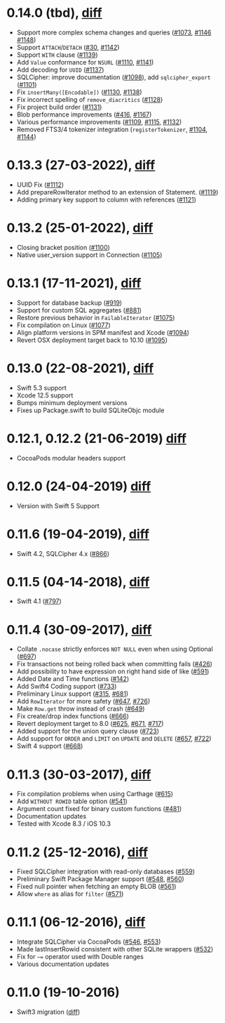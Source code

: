 0.14.0 (tbd), [diff][diff-0.14.0]
========================================

* Support more complex schema changes and queries ([#1073][], [#1146][] [#1148][])
* Support `ATTACH`/`DETACH` ([#30][], [#1142][])
* Support `WITH` clause ([#1139][])
* Add `Value` conformance for `NSURL` ([#1110][], [#1141][])
* Add decoding for `UUID` ([#1137][])
* SQLCipher: improve documentation ([#1098][]), add `sqlcipher_export` ([#1101][])
* Fix `insertMany([Encodable])` ([#1130][], [#1138][])
* Fix incorrect spelling of `remove_diacritics` ([#1128][])
* Fix project build order ([#1131][])
* Blob performance improvements ([#416][], [#1167][])
* Various performance improvements ([#1109][], [#1115][], [#1132][])
* Removed FTS3/4 tokenizer integration (`registerTokenizer`, [#1104][], [#1144][])

0.13.3 (27-03-2022), [diff][diff-0.13.3]
========================================

* UUID Fix ([#1112][])
* Add prepareRowIterator method to an extension of Statement. ([#1119][])
* Adding primary key support to column with references ([#1121][])

0.13.2 (25-01-2022), [diff][diff-0.13.2]
========================================

* Closing bracket position ([#1100][])
* Native user_version support in Connection ([#1105][])

0.13.1 (17-11-2021), [diff][diff-0.13.1]
========================================

* Support for database backup ([#919][])
* Support for custom SQL aggregates ([#881][])
* Restore previous behavior in `FailableIterator` ([#1075][])
* Fix compilation on Linux ([#1077][])
* Align platform versions in SPM manifest and Xcode ([#1094][])
* Revert OSX deployment target back to 10.10 ([#1095][])

0.13.0 (22-08-2021), [diff][diff-0.13.0]
========================================

* Swift 5.3 support
* Xcode 12.5 support
* Bumps minimum deployment versions
* Fixes up Package.swift to build SQLiteObjc module

0.12.1, 0.12.2 (21-06-2019) [diff][diff-0.12.2]
========================================

* CocoaPods modular headers support

0.12.0 (24-04-2019) [diff][diff-0.12.0]
========================================

* Version with Swift 5 Support

0.11.6 (19-04-2019), [diff][diff-0.11.6]
========================================

* Swift 4.2, SQLCipher 4.x ([#866][])

0.11.5 (04-14-2018), [diff][diff-0.11.5]
========================================

* Swift 4.1 ([#797][])

0.11.4 (30-09-2017), [diff][diff-0.11.4]
========================================

* Collate `.nocase` strictly enforces `NOT NULL` even when using Optional ([#697][])
* Fix transactions not being rolled back when committing fails ([#426][])
* Add possibility to have expression on right hand side of like ([#591][])
* Added Date and Time functions ([#142][])
* Add Swift4 Coding support ([#733][])
* Preliminary Linux support ([#315][], [#681][])
* Add `RowIterator` for more safety ([#647][], [#726][])
* Make `Row.get` throw instead of crash ([#649][])
* Fix create/drop index functions ([#666][])
* Revert deployment target to 8.0 ([#625][], [#671][], [#717][])
* Added support for the union query clause ([#723][])
* Add support for `ORDER` and `LIMIT` on `UPDATE` and `DELETE` ([#657][], [#722][])
* Swift 4 support ([#668][])

0.11.3 (30-03-2017), [diff][diff-0.11.3]
========================================

* Fix compilation problems when using Carthage ([#615][])
* Add `WITHOUT ROWID` table option ([#541][])
* Argument count fixed for binary custom functions ([#481][])
* Documentation updates
* Tested with Xcode 8.3 / iOS 10.3

0.11.2 (25-12-2016), [diff][diff-0.11.2]
========================================

* Fixed SQLCipher integration with read-only databases ([#559][])
* Preliminary Swift Package Manager support ([#548][], [#560][])
* Fixed null pointer when fetching an empty BLOB ([#561][])
* Allow `where` as alias for `filter` ([#571][])

0.11.1 (06-12-2016), [diff][diff-0.11.1]
========================================

* Integrate SQLCipher via CocoaPods ([#546][], [#553][])
* Made lastInsertRowid consistent with other SQLite wrappers ([#532][])
* Fix for `~=` operator used with Double ranges
* Various documentation updates

0.11.0 (19-10-2016)
===================

* Swift3 migration ([diff][diff-0.11.0])


[diff-0.11.0]: https://github.com/stephencelis/SQLite.swift/compare/0.10.1...0.11.0
[diff-0.11.1]: https://github.com/stephencelis/SQLite.swift/compare/0.11.0...0.11.1
[diff-0.11.2]: https://github.com/stephencelis/SQLite.swift/compare/0.11.1...0.11.2
[diff-0.11.3]: https://github.com/stephencelis/SQLite.swift/compare/0.11.2...0.11.3
[diff-0.11.4]: https://github.com/stephencelis/SQLite.swift/compare/0.11.3...0.11.4
[diff-0.11.5]: https://github.com/stephencelis/SQLite.swift/compare/0.11.4...0.11.5
[diff-0.11.6]: https://github.com/stephencelis/SQLite.swift/compare/0.11.5...0.11.6
[diff-0.12.0]: https://github.com/stephencelis/SQLite.swift/compare/0.11.6...0.12.0
[diff-0.12.2]: https://github.com/stephencelis/SQLite.swift/compare/0.12.0...0.12.2
[diff-0.13.0]: https://github.com/stephencelis/SQLite.swift/compare/0.12.2...0.13.0
[diff-0.13.1]: https://github.com/stephencelis/SQLite.swift/compare/0.13.0...0.13.1
[diff-0.13.2]: https://github.com/stephencelis/SQLite.swift/compare/0.13.1...0.13.2
[diff-0.13.3]: https://github.com/stephencelis/SQLite.swift/compare/0.13.2...0.13.3
[diff-0.14.0]: https://github.com/stephencelis/SQLite.swift/compare/0.13.3...0.14.0

[#30]: https://github.com/stephencelis/SQLite.swift/issues/30
[#142]: https://github.com/stephencelis/SQLite.swift/issues/142
[#315]: https://github.com/stephencelis/SQLite.swift/issues/315
[#416]: https://github.com/stephencelis/SQLite.swift/pull/416
[#426]: https://github.com/stephencelis/SQLite.swift/pull/426
[#481]: https://github.com/stephencelis/SQLite.swift/pull/481
[#532]: https://github.com/stephencelis/SQLite.swift/issues/532
[#541]: https://github.com/stephencelis/SQLite.swift/issues/541
[#546]: https://github.com/stephencelis/SQLite.swift/issues/546
[#548]: https://github.com/stephencelis/SQLite.swift/pull/548
[#553]: https://github.com/stephencelis/SQLite.swift/pull/553
[#559]: https://github.com/stephencelis/SQLite.swift/pull/559
[#560]: https://github.com/stephencelis/SQLite.swift/pull/560
[#561]: https://github.com/stephencelis/SQLite.swift/issues/561
[#571]: https://github.com/stephencelis/SQLite.swift/issues/571
[#591]: https://github.com/stephencelis/SQLite.swift/pull/591
[#615]: https://github.com/stephencelis/SQLite.swift/pull/615
[#625]: https://github.com/stephencelis/SQLite.swift/issues/625
[#647]: https://github.com/stephencelis/SQLite.swift/pull/647
[#649]: https://github.com/stephencelis/SQLite.swift/pull/649
[#657]: https://github.com/stephencelis/SQLite.swift/issues/657
[#666]: https://github.com/stephencelis/SQLite.swift/pull/666
[#668]: https://github.com/stephencelis/SQLite.swift/pull/668
[#671]: https://github.com/stephencelis/SQLite.swift/issues/671
[#681]: https://github.com/stephencelis/SQLite.swift/issues/681
[#697]: https://github.com/stephencelis/SQLite.swift/issues/697
[#717]: https://github.com/stephencelis/SQLite.swift/issues/717
[#722]: https://github.com/stephencelis/SQLite.swift/pull/722
[#723]: https://github.com/stephencelis/SQLite.swift/pull/723
[#733]: https://github.com/stephencelis/SQLite.swift/pull/733
[#726]: https://github.com/stephencelis/SQLite.swift/pull/726
[#797]: https://github.com/stephencelis/SQLite.swift/pull/797
[#866]: https://github.com/stephencelis/SQLite.swift/pull/866
[#881]: https://github.com/stephencelis/SQLite.swift/pull/881
[#919]: https://github.com/stephencelis/SQLite.swift/pull/919
[#1073]: https://github.com/stephencelis/SQLite.swift/issues/1073
[#1075]: https://github.com/stephencelis/SQLite.swift/pull/1075
[#1077]: https://github.com/stephencelis/SQLite.swift/issues/1077
[#1094]: https://github.com/stephencelis/SQLite.swift/pull/1094
[#1095]: https://github.com/stephencelis/SQLite.swift/pull/1095
[#1098]: https://github.com/stephencelis/SQLite.swift/issues/1098
[#1100]: https://github.com/stephencelis/SQLite.swift/pull/1100
[#1101]: https://github.com/stephencelis/SQLite.swift/issues/1101
[#1104]: https://github.com/stephencelis/SQLite.swift/issues/1104
[#1105]: https://github.com/stephencelis/SQLite.swift/pull/1105
[#1109]: https://github.com/stephencelis/SQLite.swift/issues/1109
[#1110]: https://github.com/stephencelis/SQLite.swift/pull/1110
[#1112]: https://github.com/stephencelis/SQLite.swift/pull/1112
[#1115]: https://github.com/stephencelis/SQLite.swift/pull/1115
[#1119]: https://github.com/stephencelis/SQLite.swift/pull/1119
[#1121]: https://github.com/stephencelis/SQLite.swift/pull/1121
[#1128]: https://github.com/stephencelis/SQLite.swift/issues/1128
[#1130]: https://github.com/stephencelis/SQLite.swift/issues/1130
[#1131]: https://github.com/stephencelis/SQLite.swift/pull/1131
[#1132]: https://github.com/stephencelis/SQLite.swift/pull/1132
[#1137]: https://github.com/stephencelis/SQLite.swift/pull/1137
[#1138]: https://github.com/stephencelis/SQLite.swift/pull/1138
[#1139]: https://github.com/stephencelis/SQLite.swift/pull/1139
[#1141]: https://github.com/stephencelis/SQLite.swift/pull/1141
[#1142]: https://github.com/stephencelis/SQLite.swift/pull/1142
[#1144]: https://github.com/stephencelis/SQLite.swift/pull/1144
[#1146]: https://github.com/stephencelis/SQLite.swift/pull/1146
[#1148]: https://github.com/stephencelis/SQLite.swift/pull/1148
[#1167]: https://github.com/stephencelis/SQLite.swift/pull/1167
